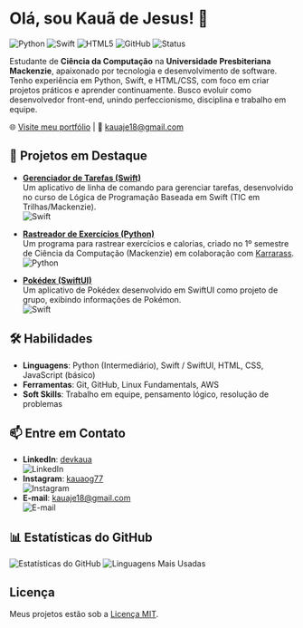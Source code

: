 # Olá, sou Kauã de Jesus! 👋

![Python](https://img.shields.io/badge/Python-3776AB?style=flat-square&logo=python&logoColor=white)
![Swift](https://img.shields.io/badge/Swift-FA7343?style=flat-square&logo=swift&logoColor=white)
![HTML5](https://img.shields.io/badge/HTML5-E34F26?style=flat-square&logo=html5&logoColor=white)
![GitHub](https://img.shields.io/badge/GitHub-181717?style=flat-square&logo=github&logoColor=white)
![Status](https://img.shields.io/badge/Status-Desenvolvedor%20Iniciante-brightgreen?style=flat-square)

Estudante de **Ciência da Computação** na **Universidade Presbiteriana Mackenzie**, apaixonado por tecnologia e desenvolvimento de software. Tenho experiência em Python, Swift, e HTML/CSS, com foco em criar projetos práticos e aprender continuamente. Busco evoluir como desenvolvedor front-end, unindo perfeccionismo, disciplina e trabalho em equipe.

🌐 [Visite meu portfólio](https://kauadev77.github.io) | 📧 [kauaje18@gmail.com](mailto:kauaje18@gmail.com)

## 🚀 Projetos em Destaque

- **[Gerenciador de Tarefas (Swift)](https://github.com/kauadev77/TaskManager.swift)**  
  Um aplicativo de linha de comando para gerenciar tarefas, desenvolvido no curso de Lógica de Programação Baseada em Swift (TIC em Trilhas/Mackenzie).  
  ![Swift](https://img.shields.io/badge/Swift-FA7343?style=flat-square&logo=swift&logoColor=white)

- **[Rastreador de Exercícios (Python)](https://github.com/kauadev77/fitness-tracker-python)**  
  Um programa para rastrear exercícios e calorias, criado no 1º semestre de Ciência da Computação (Mackenzie) em colaboração com [Karrarass](https://github.com/Karrarass).  
  ![Python](https://img.shields.io/badge/Python-3776AB?style=flat-square&logo=python&logoColor=white)

- **[Pokédex (SwiftUI)](https://github.com/kauadev77/Pokedex-SwiftUI)**  
  Um aplicativo de Pokédex desenvolvido em SwiftUI como projeto de grupo, exibindo informações de Pokémon.  
  ![Swift](https://img.shields.io/badge/Swift-FA7343?style=flat-square&logo=swift&logoColor=white)

## 🛠️ Habilidades

- **Linguagens**: Python (Intermediário), Swift / SwiftUI, HTML, CSS, JavaScript (básico)
- **Ferramentas**: Git, GitHub, Linux Fundamentals, AWS
- **Soft Skills**: Trabalho em equipe, pensamento lógico, resolução de problemas

## 📫 Entre em Contato

- **LinkedIn**: [devkaua](https://www.linkedin.com/in/devkaua)  
  ![LinkedIn](https://img.shields.io/badge/LinkedIn-0077B5?style=flat-square&logo=linkedin&logoColor=white)
- **Instagram**: [kauaog77](https://www.instagram.com/kauaog77)  
  ![Instagram](https://img.shields.io/badge/Instagram-E4405F?style=flat-square&logo=instagram&logoColor=white)
- **E-mail**: [kauaje18@gmail.com](mailto:kauaje18@gmail.com)  
  ![E-mail](https://img.shields.io/badge/Email-D14836?style=flat-square&logo=gmail&logoColor=white)

## 📊 Estatísticas do GitHub

![Estatísticas do GitHub](https://github-readme-stats.vercel.app/api?username=kauadev77&show_icons=true&theme=dark&hide_border=true)
![Linguagens Mais Usadas](https://github-readme-stats.vercel.app/api/top-langs/?username=kauadev77&layout=compact&theme=dark&hide_border=true)

## Licença

Meus projetos estão sob a [Licença MIT](https://opensource.org/licenses/MIT).
